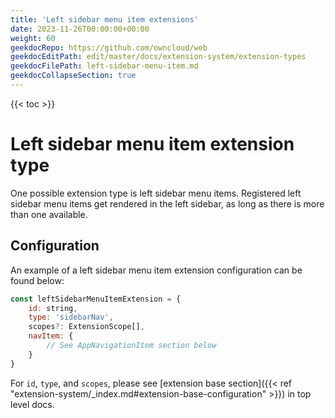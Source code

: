 ```yaml
---
title: 'Left sidebar menu item extensions'
date: 2023-11-26T00:00:00+00:00
weight: 60
geekdocRepo: https://github.com/owncloud/web
geekdocEditPath: edit/master/docs/extension-system/extension-types
geekdocFilePath: left-sidebar-menu-item.md
geekdocCollapseSection: true
---
```


{{< toc >}}


# Left sidebar menu item extension type

One possible extension type is left sidebar menu items. Registered left sidebar menu items get rendered in the left sidebar, as long as there is more than one available.

## Configuration

An example of a left sidebar menu item extension configuration can be found below:

```js
const leftSidebarMenuItemExtension = {
    id: string,
    type: 'sidebarNav',
    scopes?: ExtensionScope[],
    navItem: {
        // See AppNavigationItem section below
    }
}
```

For `id`, `type`, and `scopes`, please see [extension base section]({{< ref "extension-system/_index.md#extension-base-configuration" >}}) in top level docs.

